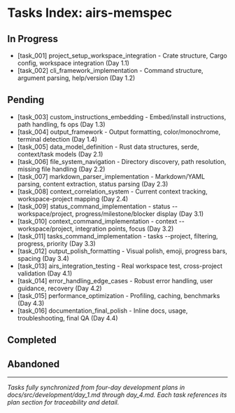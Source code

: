 # Tasks Index: airs-memspec

## In Progress

- [task_001] project_setup_workspace_integration - Crate structure, Cargo config, workspace integration (Day 1.1)
- [task_002] cli_framework_implementation - Command structure, argument parsing, help/version (Day 1.2)

## Pending

- [task_003] custom_instructions_embedding - Embed/install instructions, path handling, fs ops (Day 1.3)
- [task_004] output_framework - Output formatting, color/monochrome, terminal detection (Day 1.4)
- [task_005] data_model_definition - Rust data structures, serde, context/task models (Day 2.1)
- [task_006] file_system_navigation - Directory discovery, path resolution, missing file handling (Day 2.2)
- [task_007] markdown_parser_implementation - Markdown/YAML parsing, content extraction, status parsing (Day 2.3)
- [task_008] context_correlation_system - Current context tracking, workspace-project mapping (Day 2.4)
- [task_009] status_command_implementation - status --workspace/project, progress/milestone/blocker display (Day 3.1)
- [task_010] context_command_implementation - context --workspace/project, integration points, focus (Day 3.2)
- [task_011] tasks_command_implementation - tasks --project, filtering, progress, priority (Day 3.3)
- [task_012] output_polish_formatting - Visual polish, emoji, progress bars, spacing (Day 3.4)
- [task_013] airs_integration_testing - Real workspace test, cross-project validation (Day 4.1)
- [task_014] error_handling_edge_cases - Robust error handling, user guidance, recovery (Day 4.2)
- [task_015] performance_optimization - Profiling, caching, benchmarks (Day 4.3)
- [task_016] documentation_final_polish - Inline docs, usage, troubleshooting, final QA (Day 4.4)

## Completed


## Abandoned


---

*Tasks fully synchronized from four-day development plans in docs/src/development/day_1.md through day_4.md. Each task references its plan section for traceability and detail.*
